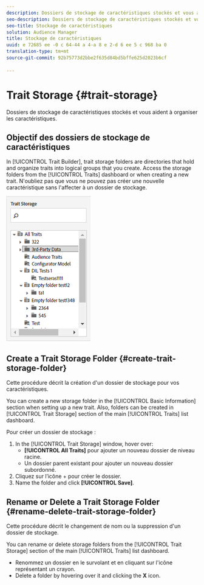 ```yaml
---
description: Dossiers de stockage de caractéristiques stockés et vous aident à organiser les caractéristiques.
seo-description: Dossiers de stockage de caractéristiques stockés et vous aident à organiser les caractéristiques.
seo-title: Stockage de caractéristiques
solution: Audience Manager
title: Stockage de caractéristiques
uuid: e 72685 ee -0 c 64-44 a 4-a 8 e 2-d 6 ee 5 c 968 ba 0
translation-type: tm+mt
source-git-commit: 92b75773d2bbe2f635d84bd5bffe625d2023b6cf

---
```



# Trait Storage {#trait-storage}

Dossiers de stockage de caractéristiques stockés et vous aident à organiser les caractéristiques.

<!-- c_tb_storage.xml -->

## Objectif des dossiers de stockage de caractéristiques

In [!UICONTROL Trait Builder], trait storage folders are directories that hold and organize traits into logical groups that you create. Access the storage folders from the [!UICONTROL Traits] dashboard or when creating a new trait. N&#39;oubliez pas que vous ne pouvez pas créer une nouvelle caractéristique sans l&#39;affecter à un dossier de stockage.

![](assets/tb_storage.png)

## Create a Trait Storage Folder {#create-trait-storage-folder}

Cette procédure décrit la création d&#39;un dossier de stockage pour vos caractéristiques.

<!-- t_tb_create_storage.xml -->

You can create a new storage folder in the [!UICONTROL Basic Information] section when setting up a new trait. Also, folders can be created in [!UICONTROL Trait Storage] section of the main [!UICONTROL Traits] list dashboard.

Pour créer un dossier de stockage :

1. In the [!UICONTROL Trait Storage] window, hover over:
   * **[!UICONTROL All Traits]** pour ajouter un nouveau dossier de niveau racine.
   * Un dossier parent existant pour ajouter un nouveau dossier subordonné.
1. Cliquez sur l’icône + pour créer le dossier.
1. Name the folder and click **[!UICONTROL Save]**.

## Rename or Delete a Trait Storage Folder {#rename-delete-trait-storage-folder}

Cette procédure décrit le changement de nom ou la suppression d&#39;un dossier de stockage.

<!-- t_tb_rename_delete_storage.xml -->

You can rename or delete storage folders from the [!UICONTROL Trait Storage] section of the main [!UICONTROL Traits] list dashboard.

* Renommez un dossier en le survolant et en cliquant sur l&#39;icône représentant un crayon.
* Delete a folder by hovering over it and clicking the **X** icon.